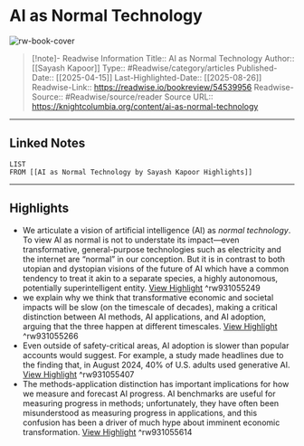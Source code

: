 # AI as Normal Technology

![rw-book-cover](https://readwise-assets.s3.amazonaws.com/media/uploaded_book_covers/profile_174804/Susskind-Hero-Image-w-color-wash--3-_medium.png)
<br>
>[!note]- Readwise Information
>Title:: AI as Normal Technology
>Author:: [[Sayash Kapoor]]
>Type:: #Readwise/category/articles
>Published-Date:: [[2025-04-15]]
>Last-Highlighted-Date:: [[2025-08-26]]
>Readwise-Link:: https://readwise.io/bookreview/54539956
>Readwise-Source:: #Readwise/source/reader
>Source URL:: https://knightcolumbia.org/content/ai-as-normal-technology
--- 

## Linked Notes
```dataview
LIST
FROM [[AI as Normal Technology by Sayash Kapoor Highlights]]
```

---

## Highlights
- We articulate a vision of artificial intelligence (AI) as *normal technology*. To view AI as normal is not to understate its impact—even transformative, general-purpose technologies such as electricity and the internet are “normal” in our conception. But it is in contrast to both utopian and dystopian visions of the future of AI which have a common tendency to treat it akin to a separate species, a highly autonomous, potentially superintelligent entity. [View Highlight](https://readwise.io/open/931055249) ^rw931055249
- we explain why we think that transformative economic and societal impacts will be slow (on the timescale of decades), making a critical distinction between AI methods, AI applications, and AI adoption, arguing that the three happen at different timescales. [View Highlight](https://readwise.io/open/931055266) ^rw931055266
- Even outside of safety-critical areas, AI adoption is slower than popular accounts would suggest. For example, a study made headlines due to the finding that, in August 2024, 40% of U.S. adults used generative AI. [View Highlight](https://readwise.io/open/931055407) ^rw931055407
- The methods-application distinction has important implications for how we measure and forecast AI progress. AI benchmarks are useful for measuring progress in methods; unfortunately, they have often been misunderstood as measuring progress in applications, and this confusion has been a driver of much hype about imminent economic transformation. [View Highlight](https://readwise.io/open/931055614) ^rw931055614
